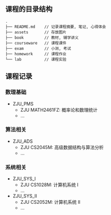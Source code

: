 ## 课程的目录结构

```
.
├── README.md    // 记录课程摘要, 笔记, 心得体会
├── assets       // 存放图片
├── book         // 教材, 辅学讲义
├── courseware   // 课程课件
├── exam         // 小测, 考试
├── homework     // 课程作业
└── lab          // 课程实验
```

## 课程记录

### 数理基础

- ZJU_PMS
  - ZJU MATH2461FZ: 概率论和数理统计
  - ...

### 算法相关

- ZJU_ADS
  - ZJU CS2045M: 高级数据结构与算法分析
  - ...
 
### 系统相关

- ZJU_SYS_I
  - ZJU CS1028M: 计算机系统 I
  - ...
- ZJU_SYS_II
  - ZJU CS2052M: 计算机系统 II
  - ...
